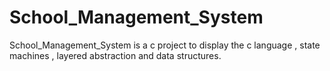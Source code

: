 # School_Management_System
School_Management_System is a c project to display the c language , state machines , layered abstraction and data structures.
